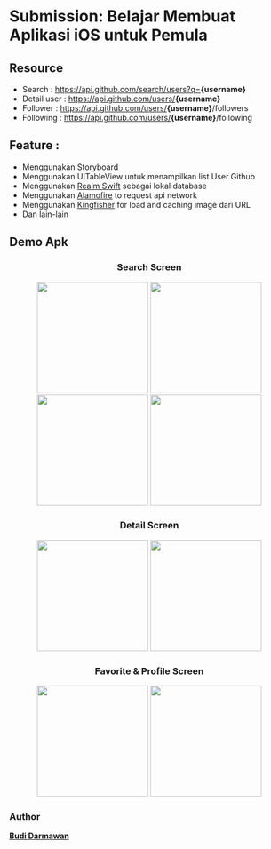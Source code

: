 # Submission: Belajar Membuat Aplikasi iOS untuk Pemula

## Resource
- Search : https://api.github.com/search/users?q=<strong>{username}</strong>
- Detail user : https://api.github.com/users/<strong>{username}</strong>
- Follower : https://api.github.com/users/<strong>{username}</strong>/followers
- Following : https://api.github.com/users/<strong>{username}</strong>/following

## Feature :
- Menggunakan Storyboard
- Menggunakan UITableView untuk menampilkan list User Github
- Menggunakan [Realm Swift](https://github.com/realm/realm-cocoa) sebagai lokal database
- Menggunakan [Alamofire](https://github.com/Alamofire/Alamofire) to request api network
- Menggunakan [Kingfisher](https://github.com/onevcat/Kingfisher) for load and caching image dari URL
- Dan lain-lain

## Demo Apk
<h3 align="center"> Search Screen </h3>
<p align="center">
    <img src="https://user-images.githubusercontent.com/46107627/136227650-33314647-bfbf-4d04-a874-b7327f3247fe.png"    
        width="200" />
    <img src="https://user-images.githubusercontent.com/46107627/136227754-36e8dfae-cf46-4581-b1f9-1e0f3e305177.png" 
        width="200" />
    <img src="https://user-images.githubusercontent.com/46107627/136228894-2d7f3701-8511-4d15-93fe-b9a41df5934c.png"  
        width="200" />
    <img src="https://user-images.githubusercontent.com/46107627/136228991-960a9ebf-d222-4d9a-ad53-e0de0226f7cc.gif" 
        width="200" />
</p>

<h3 align="center"> Detail Screen </h3>
<p align="center">
    <img src="https://user-images.githubusercontent.com/46107627/136228429-8de522e0-7917-47bc-9d6f-c6269455ff0b.png"    
        width="200" />
    <img src="https://user-images.githubusercontent.com/46107627/136228469-70612e13-c676-4997-ba38-4bc9c62976d2.gif"
        width="200" />
</p>

<h3 align="center"> Favorite & Profile Screen </h3>
<p align="center">
    <img src="https://user-images.githubusercontent.com/46107627/136229280-34b7df01-098a-4661-9ad9-c40e1bdbb546.png"  
        width="200" />
    <img src="https://user-images.githubusercontent.com/46107627/136229294-da382a77-bb46-4eea-b4ba-2efd6006102f.png"
        width="200" />
</p>


### Author
<strong>[Budi Darmawan](https://github.com/Budi77Darmawan)</strong>
